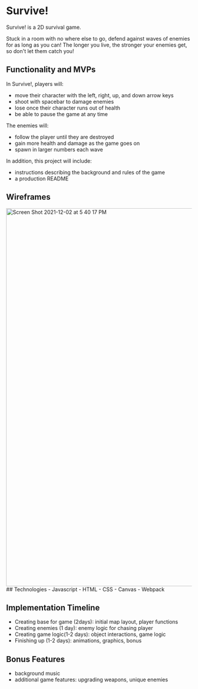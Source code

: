 # Survive!

Survive! is a 2D survival game.

Stuck in a room with no where else to go, defend against waves of enemies 
for as long as you can! The longer you live, the stronger your enemies get, so don't
let them catch you!

## Functionality and MVPs

In Survive!, players will:
- move their character with the left, right, up, and down arrow keys
- shoot with spacebar to damage enemies
- lose once their character runs out of health
- be able to pause the game at any time

The enemies will:
- follow the player until they are destroyed
- gain more health and damage as the game goes on
- spawn in larger numbers each wave

In addition, this project will include:
- instructions describing the background and rules of the game
- a production README

## Wireframes
<img width="1026" alt="Screen Shot 2021-12-02 at 5 40 17 PM" src="https://user-images.githubusercontent.com/68402088/144514738-dad393bd-e807-4a6e-bd12-205050c9b401.png">
## Technologies
- Javascript
- HTML
- CSS
- Canvas
- Webpack

## Implementation Timeline
- Creating base for game (2days): initial map layout, player functions
- Creating enemies (1 day): enemy logic for chasing player
- Creating game logic(1-2 days): object interactions, game logic
- Finishing up (1-2 days): animations, graphics, bonus

## Bonus Features
- background music
- additional game features: upgrading weapons, unique enemies
